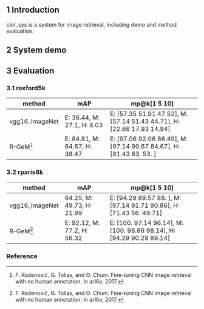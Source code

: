 ## 1 Introduction
cbir_sys is a system for image retrieval, including demo and method evaluation.

## 2 System demo


## 3 Evaluation
### 3.1 roxford5k
| method | mAP | mp@k[1 5 10] |
| ------ | ------ | ------ |
| vgg16_ImageNet | E: 36.44, M: 27.1, H: 8.03 | E: [57.35 51.91 47.52], M: [57.14 51.43 44.71], H: [22.86 17.93 14.94] |
| R–GeM[^1]  | E: 84.81, M: 64.67, H: 38.47 | E: [97.06 92.06 86.49], M: [97.14 90.67 84.67], H: [81.43 63.   53.  ] |

### 3.2 rparis6k
| method | mAP | mp@k[1 5 10] |
| ------ | ------ | ------ |
| vgg16_ImageNet | 64.25, M: 49.73, H: 21.99 | E: [94.29 89.57 88.  ], M: [97.14 91.71 90.86], H: [71.43 56.   49.71] |
| R–GeM[^1] | E: 92.12, M: 77.2, H: 56.32 | E: [100.    97.14  96.14], M: [100.    98.86  98.14], H: [94.29 90.29 89.14] |


### Reference
[^1]: F. Radenović, G. Tolias, and O. Chum. Fine-tuning CNN
image retrieval with no human annotation. In arXiv, 2017.